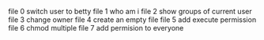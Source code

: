 file 0 switch user to betty
file 1 who am i
file 2 show groups of current user
file 3 change owner
file 4 create an empty file
file 5  add execute permission
file 6 chmod multiple
file 7 add permision to everyone
